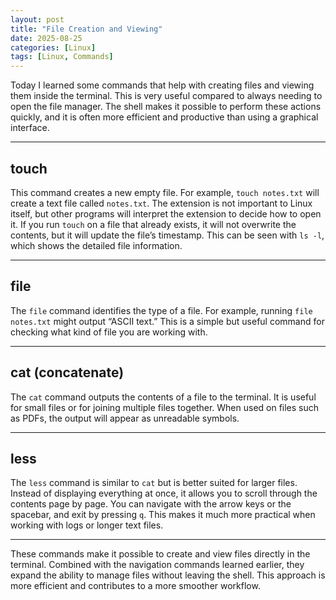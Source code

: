 ```yaml
---
layout: post
title: "File Creation and Viewing"
date: 2025-08-25
categories: [Linux]
tags: [Linux, Commands]
---
```


Today I learned some commands that help with creating files and viewing them inside the terminal. This is very useful compared to always needing to open the file manager. The shell makes it possible to perform these actions quickly, and it is often more efficient and productive than using a graphical interface.

---

## touch

This command creates a new empty file. For example, `touch notes.txt` will create a text file called `notes.txt`. The extension is not important to Linux itself, but other programs will interpret the extension to decide how to open it. If you run `touch` on a file that already exists, it will not overwrite the contents, but it will update the file’s timestamp. This can be seen with `ls -l`, which shows the detailed file information.

---

## file

The `file` command identifies the type of a file. For example, running `file notes.txt` might output “ASCII text.” This is a simple but useful command for checking what kind of file you are working with.

---

## cat (concatenate)

The `cat` command outputs the contents of a file to the terminal. It is useful for small files or for joining multiple files together. When used on files such as PDFs, the output will appear as unreadable symbols.

---

## less

The `less` command is similar to `cat` but is better suited for larger files. Instead of displaying everything at once, it allows you to scroll through the contents page by page. You can navigate with the arrow keys or the spacebar, and exit by pressing `q`. This makes it much more practical when working with logs or longer text files.

---

These commands make it possible to create and view files directly in the terminal. Combined with the navigation commands learned earlier, they expand the ability to manage files without leaving the shell. This approach is more efficient and contributes to a more smoother workflow.

